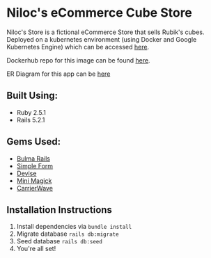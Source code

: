 # Niloc's eCommerce Cube Store

Niloc's Store is a fictional eCommerce Store that sells Rubik's cubes. Deployed on a kubernetes environment (using Docker and Google Kubernetes Engine) which can be accessed [here](http://35.196.209.30:3000).

Dockerhub repo for this image can be found [here](https://hub.docker.com/r/colinrc827/nilocsstore/).

ER Diagram for this app can be [here](https://drive.google.com/file/d/1PCxktd3XFryh5aOdfn9VTInOXmhSZZZ-/view?usp=sharing)

## Built Using:
* Ruby 2.5.1
* Rails 5.2.1

## Gems Used:
* [Bulma Rails](https://github.com/jgthms/bulma)
* [Simple Form](https://github.com/plataformatec/simple_form)
* [Devise](https://github.com/plataformatec/devise) 
* [Mini Magick](https://github.com/minimagick/minimagick)
* [CarrierWave](https://github.com/carrierwaveuploader/carrierwave)

## Installation Instructions

1. Install dependencies via `bundle install`
2. Migrate database `rails db:migrate`
3. Seed database `rails db:seed`
4. You're all set!

